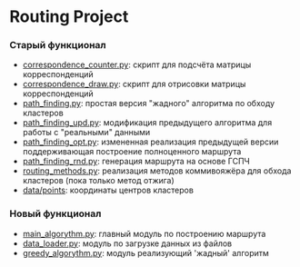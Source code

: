 Routing Project
===============
### Старый функционал
* [correspondence_counter.py](src/correspondence_counter.py): скрипт для подсчёта матрицы корреспонденций
* [correspondence_draw.py](src/correspondence_draw.py): скрипт для отрисовки матрицы корреспонденций
* [path_finding.py](src/path_finding.py): простая версия "жадного" алгоритма по обходу кластеров
* [path_finding_upd.py](src/path_finding_upd.py): модификация предыдущего алгоритма для работы с "реальными" данными
* [path_finding_opt.py](src/path_finding_opt.py): измененная реализация предыдущей версии поддерживающая построение полноценного маршрута
* [path_finding_rnd.py](src/path_finding_rnd.py): генерация маршрута на основе ГСПЧ
* [routing_methods.py](src/routing_methods.py): реализация методов коммивояжёра для обхода кластеров (пока только метод отжига)
* [data/points](./data/points.txt): координаты центров кластеров

### Новый функционал
* [main_algorythm.py](main_algorythm.py): главный модуль по построению маршрута
* [data_loader.py](data_loader.py): модуль по загрузке данных из файлов
* [greedy_algorythm.py](greedy_algorythm.py): модуль реализующий 'жадный' алгоритм
